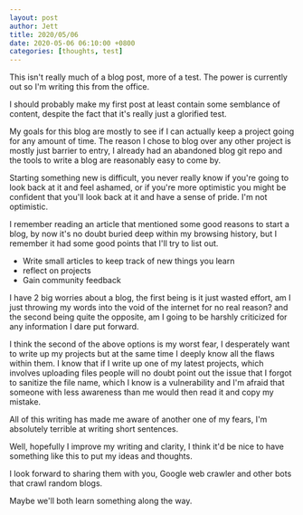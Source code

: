 ```yaml
---
layout: post
author: Jett
title: 2020/05/06
date: 2020-05-06 06:10:00 +0800
categories: [thoughts, test]
---
```


This isn't really much of a blog post, more of a test. The power is currently out so I'm writing this from the office.

I should probably make my first post at least contain some semblance of content, despite the fact that it's really just a glorified test.

My goals for this blog are mostly to see if I can actually keep a project going for any amount of time. The reason I chose to blog over any other project is mostly just barrier to entry, I already had an abandoned blog git repo and the tools to write a blog are reasonably easy to come by.

Starting something new is difficult, you never really know if you're going to look back at it and feel ashamed, or if you're more optimistic you might be confident that you'll look back at it and have a sense of pride. I'm not optimistic.

I remember reading an article that mentioned some good reasons to start a blog, by now it's no doubt buried deep within my browsing history, but I remember it had some good points that I'll try to list out.

- Write small articles to keep track of new things you learn
- reflect on projects
- Gain community feedback

I have 2 big worries about a blog, the first being is it just wasted effort, am I just throwing my words into the void of the internet for no real reason? and the second being quite the opposite, am I going to be harshly criticized for any information I dare put forward.

I think the second of the above options is my worst fear, I desperately want to write up my projects but at the same time I deeply know all the flaws within them. I know that if I write up one of my latest projects, which involves uploading files people will no doubt point out the issue that I forgot to sanitize the file name, which I know is a vulnerability and I'm afraid that someone with less awareness than me would then read it and copy my mistake.

All of this writing has made me aware of another one of my fears, I'm absolutely terrible at writing short sentences.

Well, hopefully I improve my writing and clarity, I think it'd be nice to have something like this to put my ideas and thoughts.

I look forward to sharing them with you, Google web crawler and other bots that crawl random blogs.

Maybe we'll both learn something along the way.
